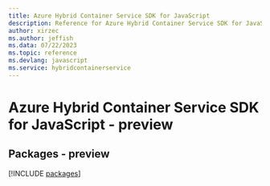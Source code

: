 ```yaml
---
title: Azure Hybrid Container Service SDK for JavaScript
description: Reference for Azure Hybrid Container Service SDK for JavaScript
author: xirzec
ms.author: jeffish
ms.data: 07/22/2023
ms.topic: reference
ms.devlang: javascript
ms.service: hybridcontainerservice
---
```

# Azure Hybrid Container Service SDK for JavaScript - preview
## Packages - preview
[!INCLUDE [packages](hybrid-container-service-index.md)]